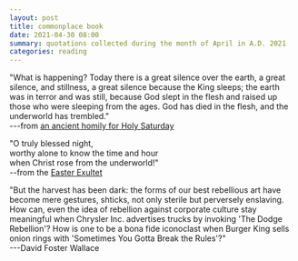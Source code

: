 ```yaml
---
layout: post
title: commonplace book
date: 2021-04-30 08:00
summary: quotations collected during the month of April in A.D. 2021
categories: reading
---
```


"What is happening? Today there is a great silence over the earth, a great silence, and stillness, a great silence because the King sleeps; the earth was in terror and was still, because God slept in the flesh and raised up those who were sleeping from the ages. God has died in the flesh, and the underworld has trembled."  
---from [an ancient homily for Holy Saturday](http://www.vatican.va/spirit/documents/spirit_20010414_omelia-sabato-santo_en.html)

"O truly blessed night,  
worthy alone to know the time and hour  
when Christ rose from the underworld!"  
--from the [Easter Exultet](https://www.usccb.org/prayer-and-worship/liturgical-year-and-calendar/easter/easter-proclamation-exsultet)

"But the harvest has been dark: the forms of our best rebellious art have become mere gestures, shticks, not only sterile but perversely enslaving. How can, even the idea of rebellion against corporate culture stay meaningful when Chrysler Inc. advertises trucks by invoking 'The Dodge Rebellion'? How is one to be a bona fide iconoclast when Burger King sells onion rings with 'Sometimes You Gotta Break the Rules'?"  
---David Foster Wallace